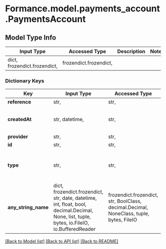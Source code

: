 # Formance.model.payments_account.PaymentsAccount

## Model Type Info
Input Type | Accessed Type | Description | Notes
------------ | ------------- | ------------- | -------------
dict, frozendict.frozendict,  | frozendict.frozendict,  |  | 

### Dictionary Keys
Key | Input Type | Accessed Type | Description | Notes
------------ | ------------- | ------------- | ------------- | -------------
**reference** | str,  | str,  |  | 
**createdAt** | str, datetime,  | str,  |  | value must conform to RFC-3339 date-time
**provider** | str,  | str,  |  | 
**id** | str,  | str,  |  | 
**type** | str,  | str,  |  | must be one of ["TARGET", "SOURCE", ] 
**any_string_name** | dict, frozendict.frozendict, str, date, datetime, int, float, bool, decimal.Decimal, None, list, tuple, bytes, io.FileIO, io.BufferedReader | frozendict.frozendict, str, BoolClass, decimal.Decimal, NoneClass, tuple, bytes, FileIO | any string name can be used but the value must be the correct type | [optional]

[[Back to Model list]](../../README.md#documentation-for-models) [[Back to API list]](../../README.md#documentation-for-api-endpoints) [[Back to README]](../../README.md)

